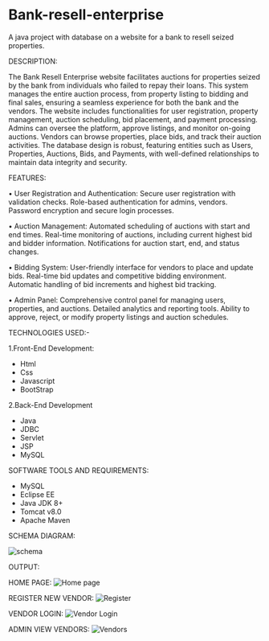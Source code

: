 # Bank-resell-enterprise

A java project with database on a website for a bank to resell seized properties.

DESCRIPTION:

The Bank Resell Enterprise website facilitates auctions for properties seized by the bank from individuals who failed to repay their loans. This system manages the entire auction process, from property listing to bidding and final sales, ensuring a seamless experience for both the bank and the vendors. The website includes functionalities for user registration, property management, auction scheduling, bid placement, and payment processing. Admins can oversee the platform, approve listings, and monitor on-going auctions. Vendors can browse properties, place bids, and track their auction activities. The database design is robust, featuring entities such as Users, Properties, Auctions, Bids, and Payments, with well-defined relationships to maintain data integrity and security.

FEATURES:

•	User Registration and Authentication: Secure user registration with validation checks. Role-based authentication for admins, vendors. Password encryption and secure login processes.

•	Auction Management: Automated scheduling of auctions with start and end times. Real-time monitoring of auctions, including current highest bid and bidder information. Notifications for auction start, end, and status changes.

•	Bidding System: User-friendly interface for vendors to place and update bids. Real-time bid updates and competitive bidding environment. Automatic handling of bid increments and highest bid tracking.

•	Admin Panel: Comprehensive control panel for managing users, properties, and auctions. Detailed analytics and reporting tools. Ability to approve, reject, or modify property listings and auction schedules.

TECHNOLOGIES USED:-

1.Front-End Development:

- Html
- Css
- Javascript
- BootStrap
 
2.Back-End Development
  
- Java
- JDBC
- Servlet
- JSP
- MySQL
 
SOFTWARE TOOLS AND REQUIREMENTS:
- MySQL
- Eclipse EE
- Java JDK 8+
- Tomcat v8.0
- Apache Maven

SCHEMA DIAGRAM:

![schema](https://github.com/user-attachments/assets/190ca41b-fcfc-45d7-80bb-ae0f0791cdfe)


OUTPUT:

HOME PAGE:
![Home page](https://github.com/user-attachments/assets/9a44c21f-5cab-41f4-959a-5e2f15ceac55)

REGISTER NEW VENDOR:
![Register](https://github.com/user-attachments/assets/9770ee68-8e0f-4b44-9692-5a93f687ae9c)

VENDOR LOGIN:
![Vendor Login](https://github.com/user-attachments/assets/ec947a96-424d-4066-ae72-2c31c7bd545d)

ADMIN VIEW VENDORS:
![Vendors](https://github.com/user-attachments/assets/258098d8-e22a-4ba9-8f2f-3abfc96054f4)
